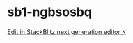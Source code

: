 # sb1-ngbsosbq

[Edit in StackBlitz next generation editor ⚡️](https://stackblitz.com/~/github.com/hamzaibnzakir/sb1-ngbsosbq)